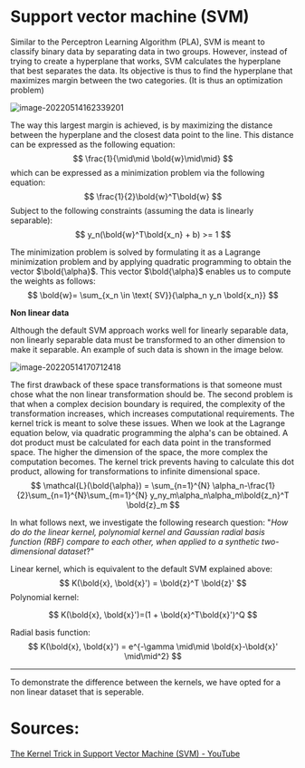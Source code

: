 # Support vector machine (SVM)

Similar to the Perceptron Learning Algorithm (PLA), SVM is meant to classify binary data by separating data in two groups. However, instead of trying to create a hyperplane that works, SVM calculates the hyperplane that best separates the data. Its objective is thus to find the hyperplane that maximizes margin between the two categories. (It is thus an optimization problem)

![image-20220514162339201](C:\GitHub\SFML\image-20220514162339201.png)

The way this largest margin is achieved, is by maximizing the distance between the hyperplane and the closest data point to the line. This distance can be expressed as the following equation:
$$
\frac{1}{\mid\mid \bold{w}\mid\mid}
$$
which can be expressed as a minimization problem via the following equation:
$$
\frac{1}{2}\bold{w}^T\bold{w}
$$
Subject to the following constraints (assuming the data is linearly separable):
$$
y_n(\bold{w}^T\bold{x_n} + b) >= 1
$$


The minimization problem is solved by formulating it as a Lagrange minimization problem and by applying quadratic programming to obtain the vector $\bold{\alpha}$. This vector $\bold{\alpha}$ enables us to compute the weights as follows:
$$
\bold{w}= \sum_{x_n \in \text{ SV}}{\alpha_n y_n \bold{x_n}}
$$


**Non linear data**

Although the default SVM approach works well for linearly separable data, non linearly separable data must be transformed to an other dimension to make it separable. An example of such data is shown in the image below.

![image-20220514170712418](C:\GitHub\SFML\image-20220514170712418.png)

The first drawback of these space transformations is that someone must chose what the non linear transformation should be. The second problem is that when a complex decision boundary is required, the complexity of the transformation increases, which increases computational requirements. The kernel trick is meant to solve these issues. When we look at the Lagrange equation below, via quadratic programming the alpha's can be obtained. A dot product must be calculated for each data point in the transformed space. The higher the dimension of the space, the more complex the computation becomes. The kernel trick prevents having to calculate this dot product, allowing for transformations to infinite dimensional space.
$$
\mathcal{L}(\bold{\alpha}) = \sum_{n=1}^{N} \alpha_n-\frac{1}{2}\sum_{n=1}^{N}\sum_{m=1}^{N} y_ny_m\alpha_n\alpha_m\bold{z_n}^T \bold{z}_m
$$



In what follows next, we investigate the following research question: "*How do do the linear kernel, polynomial kernel and Gaussian radial basis function (RBF) compare to each other, when applied to a synthetic two-dimensional dataset*?"




Linear kernel, which is equivalent to the default SVM explained above:
$$
K(\bold{x}, \bold{x}') = \bold{z}^T \bold{z}'
$$
Polynomial kernel:


$$
K(\bold{x}, \bold{x}')=(1 + \bold{x}^T\bold{x}')^Q
$$

Radial basis function:
$$
K(\bold{x}, \bold{x}') = e^{-\gamma \mid\mid \bold{x}-\bold{x}' \mid\mid^2}
$$


----------------------------





To demonstrate the difference between the kernels, we have opted for a non linear dataset that is seperable.











# Sources:

[The Kernel Trick in Support Vector Machine (SVM) - YouTube](https://www.youtube.com/watch?v=Q7vT0--5VII)